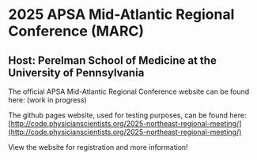 # 2025 APSA Mid-Atlantic Regional Conference (MARC) 

## Host: Perelman School of Medicine at the University of Pennsylvania

The official APSA Mid-Atlantic Regional Conference website can be found here: (work in progress)

The github pages website, used for testing purposes, can be found here: [http://code.physicianscientists.org/2025-northeast-regional-meeting/](http://code.physicianscientists.org/2025-northeast-regional-meeting/)

View the website for registration and more information!